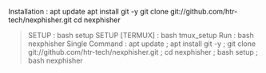 Installation :
apt update
apt install git -y
git clone git://github.com/htr-tech/nexphisher.git
cd nexphisher
> SETUP : bash setup
> SETUP [TERMUX] : bash tmux_setup
> Run : bash nexphisher
Single Command :
apt update ; apt install git -y ; git clone git://github.com/htr-tech/nexphisher.git ; cd nexphisher ; bash setup ; bash nexphisher

